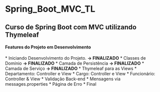 # Spring_Boot_MVC_TL
<h2>Curso de Spring Boot com MVC utilizando Thymeleaf</h2>

<h4>Features do Projeto em Desenvolvimento</h4>
* Iniciando Desenvolvimento do Projeto. <strong>-> FINALIZADO</strong>
* Classes de Domínio <strong>-> FINALIZADO</strong>
* Camada de Persistência <strong>-> FINALIZADO</strong>
* Camada de Serviço <strong>-> FINALIZADO</strong>
* Thymeleaf para as Views
* Departamento: Controller e View
* Cargo: Controller e View
* Funcionário: Controller & View
* Validação Back-end
* Mensagens via messages.properties
* Página de Erro
* Final
